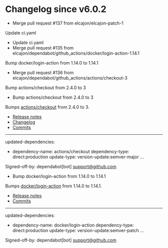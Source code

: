 # Changelog since v6.0.2
- Merge pull request #137 from elcajon/elcajon-patch-1

Update ci.yaml 
- Update ci.yaml 
- Merge pull request #135 from elcajon/dependabot/github_actions/docker/login-action-1.14.1

Bump docker/login-action from 1.14.0 to 1.14.1 
- Merge pull request #136 from elcajon/dependabot/github_actions/actions/checkout-3

Bump actions/checkout from 2.4.0 to 3 
- Bump actions/checkout from 2.4.0 to 3

Bumps [actions/checkout](https://github.com/actions/checkout) from 2.4.0 to 3.
- [Release notes](https://github.com/actions/checkout/releases)
- [Changelog](https://github.com/actions/checkout/blob/main/CHANGELOG.md)
- [Commits](https://github.com/actions/checkout/compare/v2.4.0...v3)

---
updated-dependencies:
- dependency-name: actions/checkout
  dependency-type: direct:production
  update-type: version-update:semver-major
...

Signed-off-by: dependabot[bot] <support@github.com> 
- Bump docker/login-action from 1.14.0 to 1.14.1

Bumps [docker/login-action](https://github.com/docker/login-action) from 1.14.0 to 1.14.1.
- [Release notes](https://github.com/docker/login-action/releases)
- [Commits](https://github.com/docker/login-action/compare/v1.14.0...v1.14.1)

---
updated-dependencies:
- dependency-name: docker/login-action
  dependency-type: direct:production
  update-type: version-update:semver-patch
...

Signed-off-by: dependabot[bot] <support@github.com> 

